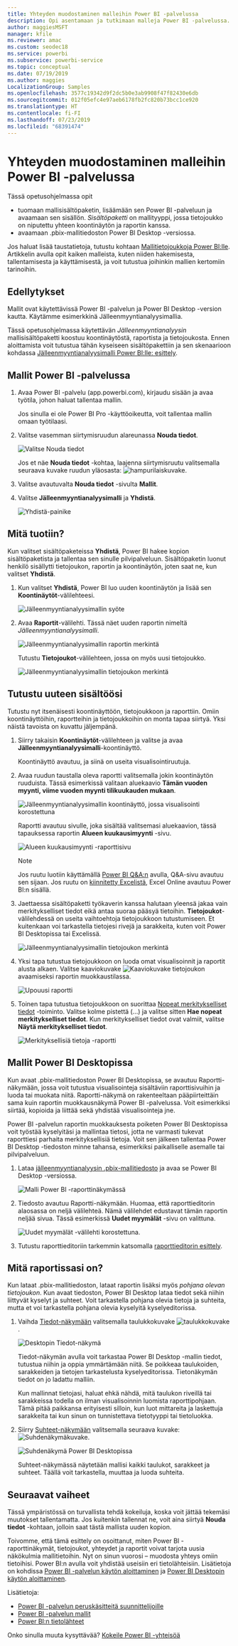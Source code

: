 ```yaml
---
title: Yhteyden muodostaminen malleihin Power BI -palvelussa
description: Opi asentamaan ja tutkimaan malleja Power BI -palvelussa.
author: maggiesMSFT
manager: kfile
ms.reviewer: amac
ms.custom: seodec18
ms.service: powerbi
ms.subservice: powerbi-service
ms.topic: conceptual
ms.date: 07/19/2019
ms.author: maggies
LocalizationGroup: Samples
ms.openlocfilehash: 3577c19342d9f2dc5b0e3ab9908f47f82430e6db
ms.sourcegitcommit: 012f05efc4e97aeb6178fb2fc820b73bcc1ce920
ms.translationtype: HT
ms.contentlocale: fi-FI
ms.lasthandoff: 07/23/2019
ms.locfileid: "68391474"
---
```

#  <a name="connect-to-the-samples-in-the-power-bi-service"></a>Yhteyden muodostaminen malleihin Power BI -palvelussa

Tässä opetusohjelmassa opit 
- tuomaan mallisisältöpaketin, lisäämään sen Power BI -palveluun ja avaamaan sen sisällön. *Sisältöpaketti* on mallityyppi, jossa tietojoukko on niputettu yhteen koontinäytön ja raportin kanssa. 
- avaamaan .pbix-mallitiedoston Power BI Desktop -versiossa.

Jos haluat lisää taustatietoja, tutustu kohtaan [Mallitietojoukkoja Power BI:lle](sample-datasets.md). Artikkelin avulla opit kaiken malleista, kuten niiden hakemisesta, tallentamisesta ja käyttämisestä, ja voit tutustua joihinkin mallien kertomiin tarinoihin. 

## <a name="prerequisites"></a>Edellytykset
Mallit ovat käytettävissä Power BI -palvelun ja Power BI Desktop -version kautta. Käytämme esimerkkinä Jälleenmyyntianalyysimallia.

Tässä opetusohjelmassa käytettävän *Jälleenmyyntianalyysin* mallisisältöpaketti koostuu koontinäytöstä, raportista ja tietojoukosta.
Ennen aloittamista voit tutustua tähän kyseiseen sisältöpakettiin ja sen skenaarioon kohdassa [Jälleenmyyntianalyysimalli Power BI:lle: esittely](sample-retail-analysis.md).

## <a name="samples-in-the-power-bi-service"></a>Mallit Power BI -palvelussa

1. Avaa Power BI -palvelu (app.powerbi.com), kirjaudu sisään ja avaa työtila, johon haluat tallentaa mallin. 

    Jos sinulla ei ole Power BI Pro -käyttöoikeutta, voit tallentaa mallin omaan työtilaasi.

2. Valitse vasemman siirtymisruudun alareunassa **Nouda tiedot**. 

   ![Valitse Nouda tiedot](media/sample-datasets/power-bi-get-data.png)

   Jos et näe **Nouda tiedot** -kohtaa, laajenna siirtymisruutu valitsemalla seuraava kuvake ruudun yläosasta: ![hampurilaiskuvake](media/sample-tutorial-connect-to-the-samples/expand-nav.png).

5. Valitse avautuvalta **Nouda tiedot** -sivulta **Mallit**.
   
6. Valitse **Jälleenmyyntianalyysimalli** ja **Yhdistä**.   
   
   ![Yhdistä-painike](media/sample-tutorial-connect-to-the-samples/pbi_retailanalysissampleconnect.png)

## <a name="what-was-imported"></a>Mitä tuotiin?
Kun valitset sisältöpaketeissa **Yhdistä**, Power BI hakee kopion sisältöpaketista ja tallentaa sen sinulle pilvipalveluun. Sisältöpaketin luonut henkilö sisällytti tietojoukon, raportin ja koontinäytön, joten saat ne, kun valitset **Yhdistä**. 

1. Kun valitset **Yhdistä**, Power BI luo uuden koontinäytön ja lisää sen **Koontinäytöt**-välilehteesi. 
   
   ![Jälleenmyyntianalyysimallin syöte](media/sample-retail-analysis/retail-entry.png)
2. Avaa **Raportit**-välilehti. Tässä näet uuden raportin nimeltä *Jälleenmyyntianalyysimalli*.
   
   ![Jälleenmyyntianalyysimallin raportin merkintä](media/sample-tutorial-connect-to-the-samples/power-bi-new-report.png)
   
   Tutustu **Tietojoukot**-välilehteen, jossa on myös uusi tietojoukko.
   
   ![Jälleenmyyntianalyysimallin tietojoukon merkintä](media/sample-tutorial-connect-to-the-samples/power-bi-new-dataset.png)

## <a name="explore-your-new-content"></a>Tutustu uuteen sisältöösi
Tutustu nyt itsenäisesti koontinäyttöön, tietojoukkoon ja raporttiin. Omiin koontinäyttöihin, raportteihin ja tietojoukkoihin on monta tapaa siirtyä. Yksi näistä tavoista on kuvattu jäljempänä.  

1. Siirry takaisin **Koontinäytöt**-välilehteen ja valitse ja avaa **Jälleenmyyntianalyysimalli**-koontinäyttö.       

   Koontinäyttö avautuu, ja siinä on useita visualisointiruutuja.   
 
1. Avaa ruudun taustalla oleva raportti valitsemalla jokin koontinäytön ruuduista. Tässä esimerkissä valitaan aluekaavio **Tämän vuoden myynti, viime vuoden myynti tilikuukauden mukaan**.  

   ![Jälleenmyyntianalyysimallin koontinäyttö, jossa visualisointi korostettuna](media/sample-tutorial-connect-to-the-samples/power-bi-dashboards2new.png)

   Raportti avautuu sivulle, joka sisältää valitsemasi aluekaavion, tässä tapauksessa raportin **Alueen kuukausimyynti** -sivu.
   
   ![Alueen kuukausimyynti -raporttisivu](media/sample-tutorial-connect-to-the-samples/power-bi-report.png)
   
   > [!NOTE]
   > Jos ruutu luotiin käyttämällä [Power BI Q&A:n](power-bi-tutorial-q-and-a.md) avulla, Q&A-sivu avautuu sen sijaan. Jos ruutu on [kiinnitetty Excelistä](service-dashboard-pin-tile-from-excel.md), Excel Online avautuu Power BI:n sisällä.
   > 
   > 
1. Jaettaessa sisältöpaketti työkaverin kanssa halutaan yleensä jakaa vain merkitykselliset tiedot eikä antaa suoraa pääsyä tietoihin. **Tietojoukot**-välilehdessä on useita vaihtoehtoja tietojoukkoon tutustumiseen. Et kuitenkaan voi tarkastella tietojesi rivejä ja sarakkeita, kuten voit Power BI Desktopissa tai Excelissä. 
   
   ![Jälleenmyyntianalyysimallin tietojoukon merkintä](media/sample-tutorial-connect-to-the-samples/power-bi-new-dataset.png)
   
1. Yksi tapa tutustua tietojoukkoon on luoda omat visualisoinnit ja raportit alusta alkaen. Valitse kaaviokuvake ![Kaaviokuvake](media/sample-tutorial-connect-to-the-samples/power-bi-chart-icon4.png) tietojoukon avaamiseksi raportin muokkaustilassa.
     
   ![Upouusi raportti](media/sample-tutorial-connect-to-the-samples/power-bi-report-editing.png)

1. Toinen tapa tutustua tietojoukkoon on suorittaa [Nopeat merkitykselliset tiedot](consumer/end-user-insights.md) -toiminto. Valitse kolme pistettä (...) ja valitse sitten **Hae nopeat merkitykselliset tiedot**. Kun merkitykselliset tiedot ovat valmiit, valitse **Näytä merkitykselliset tiedot**.
     
    ![Merkityksellisiä tietoja -raportti](media/sample-tutorial-connect-to-the-samples/power-bi-insights.png)

## <a name="samples-in-power-bi-desktop"></a>Mallit Power BI Desktopissa 
Kun avaat .pbix-mallitiedoston Power BI Desktopissa, se avautuu Raportti-näkymään, jossa voit tutustua visualisointeja sisältäviin raporttisivuihin ja luoda tai muokata niitä. Raportti-näkymä on rakenteeltaan pääpiirteittäin sama kuin raportin muokkausnäkymä Power BI -palvelussa. Voit esimerkiksi siirtää, kopioida ja liittää sekä yhdistää visualisointeja jne. 

Power BI -palvelun raportin muokkauksesta poiketen Power BI Desktopissa voit työstää kyselyitäsi ja mallintaa tietosi, jotta ne varmasti tukevat raporttiesi parhaita merkityksellisiä tietoja. Voit sen jälkeen tallentaa Power BI Desktop -tiedoston minne tahansa, esimerkiksi paikalliselle asemalle tai pilvipalveluun.

1. Lataa [jälleenmyyntianalyysin .pbix-mallitiedosto](http://download.microsoft.com/download/9/6/D/96DDC2FF-2568-491D-AAFA-AFDD6F763AE3/Retail%20Analysis%20Sample%20PBIX.pbix) ja avaa se Power BI Desktop -versiossa. 

    ![Malli Power BI -raporttinäkymässä](media/sample-tutorial-connect-to-the-samples/power-bi-samples-desktop.png)

1. Tiedosto avautuu Raportti-näkymään. Huomaa, että raporttieditorin alaosassa on neljä välilehteä. Nämä välilehdet edustavat tämän raportin neljää sivua. Tässä esimerkissä **Uudet myymälät** -sivu on valittuna. 

    ![Uudet myymälät -välilehti korostettuna](media/sample-tutorial-connect-to-the-samples/power-bi-sample-tabs.png).

1. Tutustu raporttieditoriin tarkemmin katsomalla [raporttieditorin esittely](service-the-report-editor-take-a-tour.md).

## <a name="whats-in-your-report"></a>Mitä raportissasi on?
Kun lataat .pbix-mallitiedoston, lataat raportin lisäksi myös *pohjana olevan tietojoukon*. Kun avaat tiedoston, Power BI Desktop lataa tiedot sekä niihin liittyvät kyselyt ja suhteet. Voit tarkastella pohjana olevia tietoja ja suhteita, mutta et voi tarkastella pohjana olevia kyselyitä kyselyeditorissa.


1. Vaihda [Tiedot-näkymään](desktop-data-view.md) valitsemalla taulukkokuvake ![taulukkokuvake](media/sample-tutorial-connect-to-the-samples/power-bi-data-icon.png).
 
    ![Desktopin Tiedot-näkymä](media/sample-tutorial-connect-to-the-samples/power-bi-desktop-sample-data.png)

    Tiedot-näkymän avulla voit tarkastaa Power BI Desktop -mallin tiedot, tutustua niihin ja oppia ymmärtämään niitä. Se poikkeaa taulukoiden, sarakkeiden ja tietojen tarkastelusta kyselyeditorissa. Tietonäkymän tiedot on jo ladattu malliin.

    Kun mallinnat tietojasi, haluat ehkä nähdä, mitä taulukon riveillä tai sarakkeissa todella on ilman visualisoinnin luomista raporttipohjaan. Tämä pitää paikkansa erityisesti silloin, kun luot mittareita ja laskettuja sarakkeita tai kun sinun on tunnistettava tietotyyppi tai tietoluokka.

1. Siirry [Suhteet-näkymään](desktop-relationship-view.md) valitsemalla seuraava kuvake: ![Suhdenäkymäkuvake](media/sample-tutorial-connect-to-the-samples/power-bi-desktop-relationship-icon.png).
 
    ![Suhdenäkymä Power BI Desktopissa](media/sample-tutorial-connect-to-the-samples/power-bi-relationships.png)

    Suhteet-näkymässä näytetään mallisi kaikki taulukot, sarakkeet ja suhteet. Täällä voit tarkastella, muuttaa ja luoda suhteita.

## <a name="next-steps"></a>Seuraavat vaiheet
Tässä ympäristössä on turvallista tehdä kokeiluja, koska voit jättää tekemäsi muutokset tallentamatta. Jos kuitenkin tallennat ne, voit aina siirtyä **Nouda tiedot** -kohtaan, jolloin saat tästä mallista uuden kopion.

Toivomme, että tämä esittely on osoittanut, miten Power BI -raporttinäkymät, tietojoukot, yhteydet ja raportit voivat tarjota uusia näkökulmia mallitietoihin. Nyt on sinun vuorosi – muodosta yhteys omiin tietoihisi. Power BI:n avulla voit yhdistää useisiin eri tietolähteisiin. Lisätietoja on kohdissa [Power BI -palvelun käytön aloittaminen](service-get-started.md) ja [Power BI Desktopin käytön aloittaminen](desktop-getting-started.md).  

Lisätietoja:  
- [Power BI -palvelun peruskäsitteitä suunnittelijoille](service-basic-concepts.md)
- [Power BI -palvelun mallit](sample-datasets.md)
- [Power BI:n tietolähteet](service-get-data.md)

Onko sinulla muuta kysyttävää? [Kokeile Power BI -yhteisöä](http://community.powerbi.com/)
